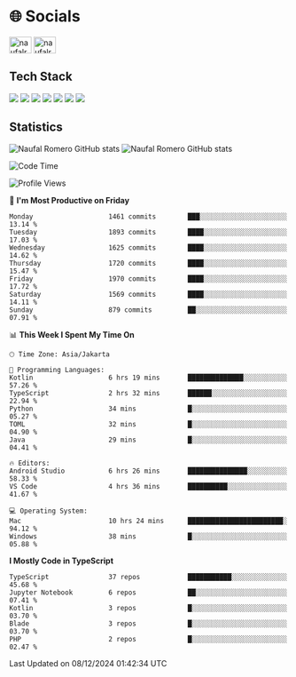 <h1 align="">🌐 Socials</h1>
<p align="left">
<a href="https://linkedin.com/in/naufal-romero-putra-pratama-9ab816177/" target="blank"><img align="center" src="https://raw.githubusercontent.com/rahuldkjain/github-profile-readme-generator/master/src/images/icons/Social/linked-in-alt.svg" alt="naufalromero" height="30" width="40" /></a>
<a href="https://instagram.com/naufalromero" target="blank"><img align="center" src="https://raw.githubusercontent.com/rahuldkjain/github-profile-readme-generator/master/src/images/icons/Social/instagram.svg" alt="naufalromero" height="30" width="40" /></a>
</p>


<h2 align="">Tech Stack</h2>
<div align="">
  <img src="https://img.shields.io/badge/next.js-000000?style=for-the-badge&logo=nextdotjs&logoColor=white"/>
 <img src="https://img.shields.io/badge/typescript-%23007ACC.svg?style=for-the-badge&logo=typescript&logoColor=white"/>
 <img src="https://img.shields.io/badge/react-%2320232a.svg?style=for-the-badge&logo=react&logoColor=%2361DAFB"/>
 <img src="https://img.shields.io/badge/tailwindcss-%2338B2AC.svg?style=for-the-badge&logo=tailwind-css&logoColor=white"/>
 <img src="https://img.shields.io/badge/Prisma-3982CE?style=for-the-badge&logo=Prisma&logoColor=white"/>
 <img src="https://img.shields.io/badge/javascript-%23323330.svg?style=for-the-badge&logo=javascript&logoColor=%23F7DF1E"/>
 <img src="https://img.shields.io/badge/java-%23ED8B00.svg?style=for-the-badge&logo=openjdk&logoColor=white"/>
</div>


<h2 align="">Statistics</h2>
<div align="">
<img src="https://github-readme-stats-xi-nine-74.vercel.app/api?username=romves&show_icons=true&theme=tokyonight&include_all_commits=true&count_private=true" alt="Naufal Romero GitHub stats"/>
<img src="https://github-readme-stats-xi-nine-74.vercel.app/api/top-langs/?username=romves&theme=tokyonight&hide_border=false&include_all_commits=true&count_private=true&layout=compact" alt="Naufal Romero GitHub stats"/>
</div>

<!--START_SECTION:waka-->
![Code Time](http://img.shields.io/badge/Code%20Time-1%2C794%20hrs%2032%20mins-blue)

![Profile Views](http://img.shields.io/badge/Profile%20Views-0-blue)

📅 **I'm Most Productive on Friday** 

```text
Monday                   1461 commits        ███░░░░░░░░░░░░░░░░░░░░░░   13.14 % 
Tuesday                  1893 commits        ████░░░░░░░░░░░░░░░░░░░░░   17.03 % 
Wednesday                1625 commits        ████░░░░░░░░░░░░░░░░░░░░░   14.62 % 
Thursday                 1720 commits        ████░░░░░░░░░░░░░░░░░░░░░   15.47 % 
Friday                   1970 commits        ████░░░░░░░░░░░░░░░░░░░░░   17.72 % 
Saturday                 1569 commits        ████░░░░░░░░░░░░░░░░░░░░░   14.11 % 
Sunday                   879 commits         ██░░░░░░░░░░░░░░░░░░░░░░░   07.91 % 
```


📊 **This Week I Spent My Time On** 

```text
🕑︎ Time Zone: Asia/Jakarta

💬 Programming Languages: 
Kotlin                   6 hrs 19 mins       ██████████████░░░░░░░░░░░   57.26 % 
TypeScript               2 hrs 32 mins       ██████░░░░░░░░░░░░░░░░░░░   22.94 % 
Python                   34 mins             █░░░░░░░░░░░░░░░░░░░░░░░░   05.27 % 
TOML                     32 mins             █░░░░░░░░░░░░░░░░░░░░░░░░   04.90 % 
Java                     29 mins             █░░░░░░░░░░░░░░░░░░░░░░░░   04.41 % 

🔥 Editors: 
Android Studio           6 hrs 26 mins       ███████████████░░░░░░░░░░   58.33 % 
VS Code                  4 hrs 36 mins       ██████████░░░░░░░░░░░░░░░   41.67 % 

💻 Operating System: 
Mac                      10 hrs 24 mins      ████████████████████████░   94.12 % 
Windows                  38 mins             █░░░░░░░░░░░░░░░░░░░░░░░░   05.88 % 
```

**I Mostly Code in TypeScript** 

```text
TypeScript               37 repos            ███████████░░░░░░░░░░░░░░   45.68 % 
Jupyter Notebook         6 repos             ██░░░░░░░░░░░░░░░░░░░░░░░   07.41 % 
Kotlin                   3 repos             █░░░░░░░░░░░░░░░░░░░░░░░░   03.70 % 
Blade                    3 repos             █░░░░░░░░░░░░░░░░░░░░░░░░   03.70 % 
PHP                      2 repos             █░░░░░░░░░░░░░░░░░░░░░░░░   02.47 % 
```




 Last Updated on 08/12/2024 01:42:34 UTC
<!--END_SECTION:waka-->
